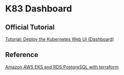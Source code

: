 # K83 Dashboard

## Official Tutorial
[Tutorial: Deploy the Kubernetes Web UI (Dashboard)](https://docs.aws.amazon.com/eks/latest/userguide/dashboard-tutorial.html)

## Reference
[Amazon AWS EKS and RDS PostgreSQL with terraform](https://medium.com/@mudrii/amazon-aws-eks-and-rds-postgresql-with-terraform-b94d6cf1be38)
